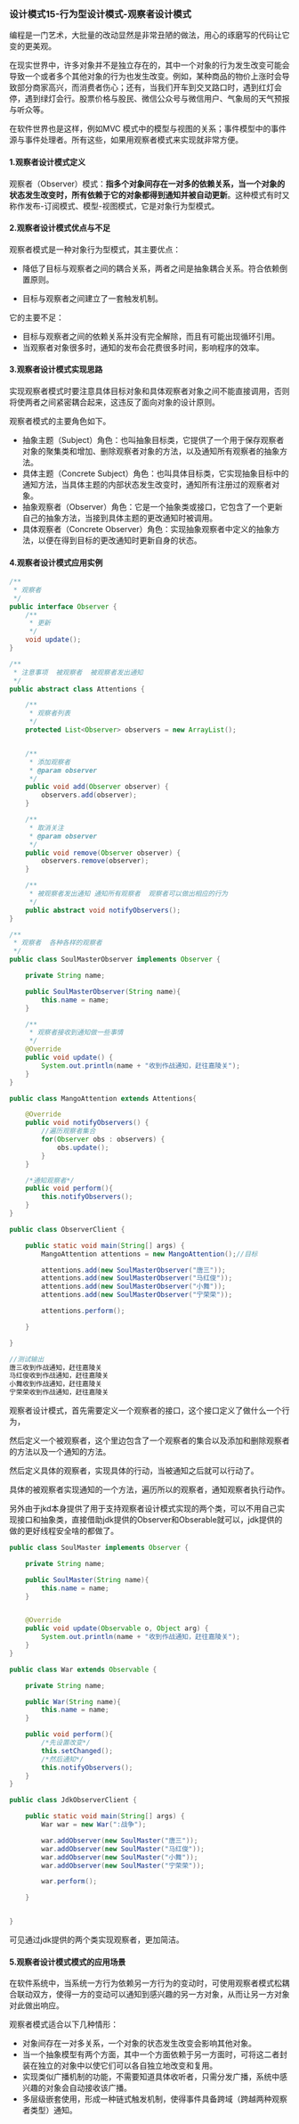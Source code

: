 ### 设计模式15-行为型设计模式-观察者设计模式

编程是一门艺术，大批量的改动显然是非常丑陋的做法，用心的琢磨写的代码让它变的更美观。

在现实世界中，许多对象并不是独立存在的，其中一个对象的行为发生改变可能会导致一个或者多个其他对象的行为也发生改变。例如，某种商品的物价上涨时会导致部分商家高兴，而消费者伤心；还有，当我们开车到交叉路口时，遇到红灯会停，遇到绿灯会行。股票价格与股民、微信公众号与微信用户、气象局的天气预报与听众等。

在软件世界也是这样，例如MVC 模式中的模型与视图的关系；事件模型中的事件源与事件处理者。所有这些，如果用观察者模式来实现就非常方便。

#### 1.观察者设计模式定义

观察者（Observer）模式：**指多个对象间存在一对多的依赖关系，当一个对象的状态发生改变时，所有依赖于它的对象都得到通知并被自动更新**。这种模式有时又称作发布-订阅模式、模型-视图模式，它是对象行为型模式。



#### 2.观察者设计模式优点与不足

观察者模式是一种对象行为型模式，其主要优点：

* 降低了目标与观察者之间的耦合关系，两者之间是抽象耦合关系。符合依赖倒置原则。

* 目标与观察者之间建立了一套触发机制。


它的主要不足：

* 目标与观察者之间的依赖关系并没有完全解除，而且有可能出现循环引用。
* 当观察者对象很多时，通知的发布会花费很多时间，影响程序的效率。

#### 3.观察者设计模式实现思路

实现观察者模式时要注意具体目标对象和具体观察者对象之间不能直接调用，否则将使两者之间紧密耦合起来，这违反了面向对象的设计原则。

观察者模式的主要角色如下。

* 抽象主题（Subject）角色：也叫抽象目标类，它提供了一个用于保存观察者对象的聚集类和增加、删除观察者对象的方法，以及通知所有观察者的抽象方法。
* 具体主题（Concrete Subject）角色：也叫具体目标类，它实现抽象目标中的通知方法，当具体主题的内部状态发生改变时，通知所有注册过的观察者对象。
* 抽象观察者（Observer）角色：它是一个抽象类或接口，它包含了一个更新自己的抽象方法，当接到具体主题的更改通知时被调用。
* 具体观察者（Concrete Observer）角色：实现抽象观察者中定义的抽象方法，以便在得到目标的更改通知时更新自身的状态。

#### 4.观察者设计模式应用实例

```java
/**
 * 观察者
 */
public interface Observer {
    /**
     * 更新
     */
    void update();
}

/**
 * 注意事项  被观察者  被观察者发出通知
 */
public abstract class Attentions {

    /**
     * 观察者列表
     */
    protected List<Observer> observers = new ArrayList();


    /**
     * 添加观察者
     * @param observer
     */
    public void add(Observer observer) {
        observers.add(observer);
    }

    /**
     * 取消关注
     * @param observer
     */
    public void remove(Observer observer) {
        observers.remove(observer);
    }

    /**
     * 被观察者发出通知 通知所有观察者  观察者可以做出相应的行为
     */
    public abstract void notifyObservers();
}

/**
 * 观察者  各种各样的观察者
 */
public class SoulMasterObserver implements Observer {

    private String name;

    public SoulMasterObserver(String name){
        this.name = name;
    }

    /**
     * 观察者接收到通知做一些事情
     */
    @Override
    public void update() {
        System.out.println(name + "收到作战通知，赶往嘉陵关");
    }
}

public class MangoAttention extends Attentions{

    @Override
    public void notifyObservers() {
        //遍历观察者集合
        for(Observer obs : observers) {
            obs.update();
        }
    }

    /*通知观察者*/
    public void perform(){
        this.notifyObservers();
    }
}

public class ObserverClient {

    public static void main(String[] args) {
        MangoAttention attentions = new MangoAttention();//目标

        attentions.add(new SoulMasterObserver("唐三"));
        attentions.add(new SoulMasterObserver("马红俊"));
        attentions.add(new SoulMasterObserver("小舞"));
        attentions.add(new SoulMasterObserver("宁荣荣"));

        attentions.perform();

    }

}

//测试输出
唐三收到作战通知，赶往嘉陵关
马红俊收到作战通知，赶往嘉陵关
小舞收到作战通知，赶往嘉陵关
宁荣荣收到作战通知，赶往嘉陵关
```

观察者设计模式，首先需要定义一个观察者的接口，这个接口定义了做什么一个行为，

然后定义一个被观察者，这个里边包含了一个观察者的集合以及添加和删除观察者的方法以及一个通知的方法。

然后定义具体的观察者，实现具体的行动，当被通知之后就可以行动了。

具体的被观察者实现通知的一个方法，遍历所以的观察者，通知观察者执行动作。



另外由于jkd本身提供了用于支持观察者设计模式实现的两个类，可以不用自己实现接口和抽象类，直接借助jdk提供的Observer和Obserable就可以，jdk提供的做的更好线程安全啥的都做了。

```java
public class SoulMaster implements Observer {

    private String name;

    public SoulMaster(String name){
        this.name = name;
    }


    @Override
    public void update(Observable o, Object arg) {
        System.out.println(name + "收到作战通知，赶往嘉陵关");
    }
}

public class War extends Observable {

    private String name;

    public War(String name){
        this.name = name;
    }

    public void perform(){
        /*先设置改变*/
        this.setChanged();
        /*然后通知*/
        this.notifyObservers();
    }
}

public class JdkObserverClient {

    public static void main(String[] args) {
        War war = new War(":战争");

        war.addObserver(new SoulMaster("唐三"));
        war.addObserver(new SoulMaster("马红俊"));
        war.addObserver(new SoulMaster("小舞"));
        war.addObserver(new SoulMaster("宁荣荣"));

        war.perform();

    }


}
```

可见通过jdk提供的两个类实现观察者，更加简洁。

#### 5.观察者设计模式模式的应用场景

在软件系统中，当系统一方行为依赖另一方行为的变动时，可使用观察者模式松耦合联动双方，使得一方的变动可以通知到感兴趣的另一方对象，从而让另一方对象对此做出响应。

观察者模式适合以下几种情形：

* 对象间存在一对多关系，一个对象的状态发生改变会影响其他对象。
* 当一个抽象模型有两个方面，其中一个方面依赖于另一方面时，可将这二者封装在独立的对象中以使它们可以各自独立地改变和复用。
* 实现类似广播机制的功能，不需要知道具体收听者，只需分发广播，系统中感兴趣的对象会自动接收该广播。
* 多层级嵌套使用，形成一种链式触发机制，使得事件具备跨域（跨越两种观察者类型）通知。